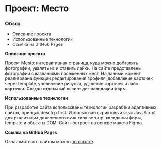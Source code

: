 # Проект: Место

### Обзор

- Описание проекта
- Использованные технологии
- Ссылка на GitHub Pages

**Описание проекта**

Проект Mesto: интерактивная страница, куда можно добавлять фотографии, удалять их и ставить лайки. На сайте представлены фотографии с названиями посещенных мест. На данный момент реализована функции редактирования профиля, добавление карточек через template, увеличение рисунка, удаление карточек и лайк карточки. Создан отдельный скрипт для валидации форм.

**Использованные технологии**

При разработке сайта использованы технологии разрабтки адаптивных сайтов, принцип desctop first. Использован скриптовый язык JavaScript для реализации диалогового окна типа pop-up, валидации форм, template и объекты DOM. Сайт построен на основе макета Figma.

**Ссылка на GitHub Pages**

Ознакомиться с сайтом можно [по ссылке](https://akaevgeniy.github.io/mesto/).

